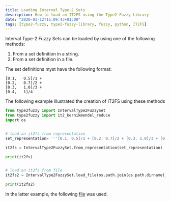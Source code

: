 ```yaml
---
title: Loading Interval Type-2 Sets
description: How to load an IT2FS using the Type2 Fuzzy Library
date: "2020-01-12T15:09:43+01:00"
tags: [type2-fuzzy, type2-fuzzy-library, fuzzy, python, IT2FS]
---
```


Interval Type-2 Fuzzy Sets can be loaded by using one of the following methods:

1. From a set definition in a string.
2. From a set definition in a file.

The set definitions myst have the following format:

```
[0.1,	0.5]/1 + 
[0.2,	0.7]/2 + 
[0.3,	1.0]/3 +
[0.4,	1]/4
```

The following example illustrated the creation of IT2FS using these methods

```python
from type2fuzzy import IntervalType2FuzzySet
from type2fuzzy import it2_kernikmendel_reduce
import os


# load an it2fs from representation
set_representation= '''[0.1, 0.5]/1 + [0.2, 0.7]/2 + [0.3, 1.0]/3 + [0.4, 1]/4'''

it2fs = IntervalType2FuzzySet.from_representation(set_representation)

print(it2fs)


# load an it2fs from file
it2fs2 = IntervalType2FuzzySet.load_file(os.path.join(os.path.dirname(__file__),'test_it2fs.txt'))

print(it2fs2)
```

In the latter example, the following [file](/note/fuzzy/test_it2fs.txt) was used.